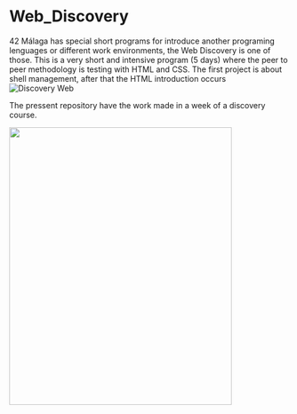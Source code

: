 # Web_Discovery

42 Málaga has special short programs for introduce another programing lenguages or different work environments, the Web Discovery is one of those.
This is a very short and intensive program (5 days) where the peer to peer methodology is testing with HTML and CSS. The first project is about shell management, after that the HTML introduction occurs
![Discovery Web](https://img.evbuc.com/https%3A%2F%2Fcdn.evbuc.com%2Fimages%2F427111429%2F756925556363%2F1%2Foriginal.20230118-132552?w=940&auto=format%2Ccompress&q=75&sharp=10&rect=0%2C0%2C2160%2C1080&s=7fee4a664914525bd5db571407972a3f)

The pressent repository have the work made in a week of a discovery course.

<img src ="https://pbs.twimg.com/media/FvrhpwfXgAMUH4W?format=jpg&name=large" width="400" height="500" >
